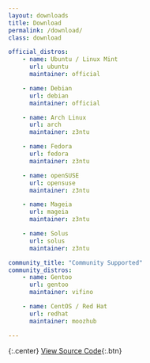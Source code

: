 ```yaml
---
layout: downloads
title: Download
permalink: /download/
class: download

official_distros:
    - name: Ubuntu / Linux Mint
      url: ubuntu
      maintainer: official

    - name: Debian
      url: debian
      maintainer: official

    - name: Arch Linux
      url: arch
      maintainer: z3ntu

    - name: Fedora
      url: fedora
      maintainer: z3ntu

    - name: openSUSE
      url: opensuse
      maintainer: z3ntu

    - name: Mageia
      url: mageia
      maintainer: z3ntu

    - name: Solus
      url: solus
      maintainer: z3ntu

community_title: "Community Supported"
community_distros:
    - name: Gentoo
      url: gentoo
      maintainer: vifino

    - name: CentOS / Red Hat
      url: redhat
      maintainer: moozhub

---
```


{:.center}
[View Source Code](https://github.com/polychromatic/polychromatic/branches/){:.btn}
